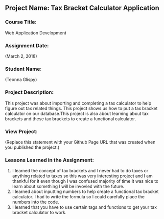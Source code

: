## Project Name:  Tax Bracket Calculator Application

### Course Title:
Web Application Development

### Assignment Date:  
(March 2, 2018)

### Student Name:  
(Teonna Glispy)

### Project Description:
This project was about importing and completing a tax calculator to help figure out tax related things. This project shows us how to put a tax bracket calculator on our database.This project is also about learning about tax brackets and these tax brackets to create a functional calculator.

### View Project:
(Replace this statement with your Github Page URL that was created when you 
 published the project.)

### Lessons Learned in the Assignment:
1. I learned the concept of tax brackets and I never had to do taxes or anything related to taxes so this was very interesting project and I am thankful for it even though I was confused majority of time it was nice to learn about something I will be invovled with the future.
2. I learned about inputting numbers to help create a functional tax bracket calculator. I had to write the formula so I could carefully place the numbers into the code.
3. I learned that you have to use certain tags and functions to get your tax bracket calculator to work.
